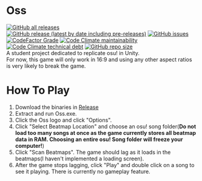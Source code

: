# Oss
[![GitHub all releases](https://img.shields.io/github/downloads/palapapa/Oss/total?style=for-the-badge)](https://github.com/palapapa/Oss/releases)
[![GitHub release (latest by date including pre-releases)](https://img.shields.io/github/v/release/palapapa/Oss?include_prereleases&style=for-the-badge)](https://github.com/palapapa/Oss/releases)
[![GitHub issues](https://img.shields.io/github/issues-raw/palapapa/Oss?color=red&style=for-the-badge)](https://github.com/palapapa/Oss/issues)
[![CodeFactor Grade](https://img.shields.io/codefactor/grade/github/palapapa/Oss?style=for-the-badge)](https://www.codefactor.io/repository/github/palapapa/oss)
[![Code Climate maintainability](https://img.shields.io/codeclimate/maintainability-percentage/palapapa/Oss?style=for-the-badge)](https://codeclimate.com/github/palapapa/Oss)
[![Code Climate technical debt](https://img.shields.io/codeclimate/tech-debt/palapapa/Oss?style=for-the-badge)](https://codeclimate.com/github/palapapa/Oss)
[![GitHub repo size](https://img.shields.io/github/repo-size/palapapa/Oss?style=for-the-badge)](https://github.com/palapapa/Oss/releases)
<br>
A student project dedicated to replicate osu! in Unity.
<br>
For now, this game will only work in 16:9 and using any other aspect ratios is very likely to break the game.
<br>
# How To Play
1. Download the binaries in [Release](https://github.com/palapapa/Oss/releases)
1. Extract and run Oss.exe.
2. Click the Oss logo and click "Options".
3. Click "Select Beatmap Location" and choose an osu! song folder(**Do not load too many songs at once as the game currently stores all beatmap data in RAM. Choosing an entire osu! Song folder will freeze your computer!**)
4. Click "Scan Beatmaps". The game should lag as it loads in the beatmaps(I haven't implemented a loading screen).
5. After the game stops lagging, click "Play" and double click on a song to see it playing. There is currently no gameplay feature.
